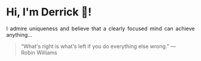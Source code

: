# Hi, I'm Derrick 👋!
<p align="justify">I admire uniqueness and believe that a clearly focused mind can achieve anything...</p> 
<!-- #quote-start -->
<blockquote>&ldquo;What's right is what's left if you do everything else wrong.&rdquo; &mdash; <footer>Robin Williams</footer></blockquote>
<!-- #quote-end -->
